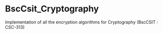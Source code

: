 # BscCsit_Cryptography
Implementation of all the encryption algorithms for Cryptography (BscCSIT : CSC-313)
